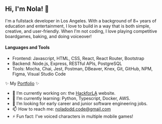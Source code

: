 ## Hi, I'm Nola! 👋

I'm a fullstack developer in Los Angeles. With a background of 8+ years of education and entertainment, I love to build in a way that is both simple, creative, and user-friendly. When I'm not coding, I love playing competitive boardgames, baking, and doing voiceover!

#### Languages and Tools

- Frontend: Javascript, HTML, CSS, React, React Router, Bootstrap
- Backend: Node.js, Express, RESTful APIs, PostgreSQL
- Tools: Mocha, Chai, Jest, Postman, DBeaver, Knex, Git, GitHub, NPM, Figma, Visual Studio Code


:sparkles: My [Portfolio](https://noladodd.github.io/Portfolio/) :sparkles:
- 🔭 I’m currently working on: the [HackforLA](https://www.hackforla.org) website. 
- 🌱 I’m currently learning: Python, Typescript, Docker, AWS.
- 🤔 I’m looking for early career and junior software engineering jobs.
- 📫 How to reach me: noladodd.code@gmail.com
- ⚡ Fun fact: I've voiced characters in multiple mobile games!

